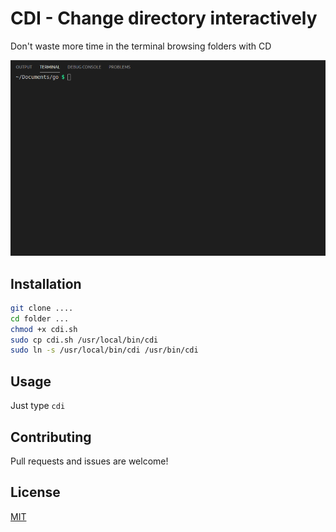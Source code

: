 # CDI - Change directory interactively

Don't waste more time in the terminal browsing folders with CD

![CDI in action](gif.gif)


## Installation

```bash
git clone ....
cd folder ...
chmod +x cdi.sh
sudo cp cdi.sh /usr/local/bin/cdi
sudo ln -s /usr/local/bin/cdi /usr/bin/cdi
```

## Usage

Just type `cdi`

## Contributing
Pull requests and issues are welcome!

## License
[MIT](https://opensource.org/licenses/MIT)
